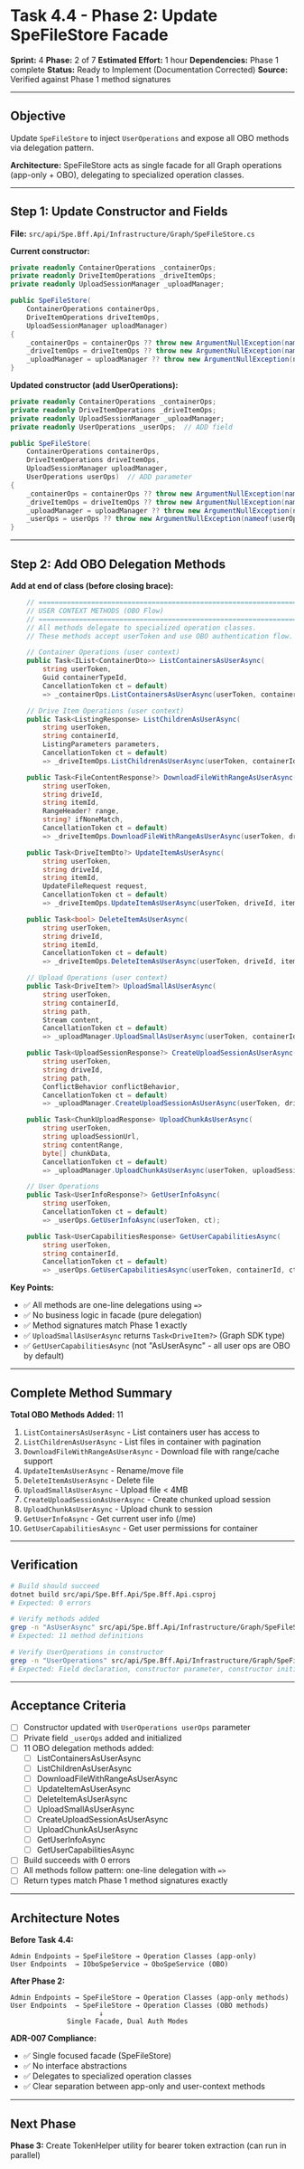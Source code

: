 # Task 4.4 - Phase 2: Update SpeFileStore Facade

**Sprint:** 4
**Phase:** 2 of 7
**Estimated Effort:** 1 hour
**Dependencies:** Phase 1 complete
**Status:** Ready to Implement (Documentation Corrected)
**Source:** Verified against Phase 1 method signatures

---

## Objective

Update `SpeFileStore` to inject `UserOperations` and expose all OBO methods via delegation pattern.

**Architecture:** SpeFileStore acts as single facade for all Graph operations (app-only + OBO), delegating to specialized operation classes.

---

## Step 1: Update Constructor and Fields

**File:** `src/api/Spe.Bff.Api/Infrastructure/Graph/SpeFileStore.cs`

**Current constructor:**
```csharp
private readonly ContainerOperations _containerOps;
private readonly DriveItemOperations _driveItemOps;
private readonly UploadSessionManager _uploadManager;

public SpeFileStore(
    ContainerOperations containerOps,
    DriveItemOperations driveItemOps,
    UploadSessionManager uploadManager)
{
    _containerOps = containerOps ?? throw new ArgumentNullException(nameof(containerOps));
    _driveItemOps = driveItemOps ?? throw new ArgumentNullException(nameof(driveItemOps));
    _uploadManager = uploadManager ?? throw new ArgumentNullException(nameof(uploadManager));
}
```

**Updated constructor (add UserOperations):**
```csharp
private readonly ContainerOperations _containerOps;
private readonly DriveItemOperations _driveItemOps;
private readonly UploadSessionManager _uploadManager;
private readonly UserOperations _userOps;  // ADD field

public SpeFileStore(
    ContainerOperations containerOps,
    DriveItemOperations driveItemOps,
    UploadSessionManager uploadManager,
    UserOperations userOps)  // ADD parameter
{
    _containerOps = containerOps ?? throw new ArgumentNullException(nameof(containerOps));
    _driveItemOps = driveItemOps ?? throw new ArgumentNullException(nameof(driveItemOps));
    _uploadManager = uploadManager ?? throw new ArgumentNullException(nameof(uploadManager));
    _userOps = userOps ?? throw new ArgumentNullException(nameof(userOps));  // ADD initialization
}
```

---

## Step 2: Add OBO Delegation Methods

**Add at end of class (before closing brace):**

```csharp
    // =============================================================================
    // USER CONTEXT METHODS (OBO Flow)
    // =============================================================================
    // All methods delegate to specialized operation classes.
    // These methods accept userToken and use OBO authentication flow.

    // Container Operations (user context)
    public Task<IList<ContainerDto>> ListContainersAsUserAsync(
        string userToken,
        Guid containerTypeId,
        CancellationToken ct = default)
        => _containerOps.ListContainersAsUserAsync(userToken, containerTypeId, ct);

    // Drive Item Operations (user context)
    public Task<ListingResponse> ListChildrenAsUserAsync(
        string userToken,
        string containerId,
        ListingParameters parameters,
        CancellationToken ct = default)
        => _driveItemOps.ListChildrenAsUserAsync(userToken, containerId, parameters, ct);

    public Task<FileContentResponse?> DownloadFileWithRangeAsUserAsync(
        string userToken,
        string driveId,
        string itemId,
        RangeHeader? range,
        string? ifNoneMatch,
        CancellationToken ct = default)
        => _driveItemOps.DownloadFileWithRangeAsUserAsync(userToken, driveId, itemId, range, ifNoneMatch, ct);

    public Task<DriveItemDto?> UpdateItemAsUserAsync(
        string userToken,
        string driveId,
        string itemId,
        UpdateFileRequest request,
        CancellationToken ct = default)
        => _driveItemOps.UpdateItemAsUserAsync(userToken, driveId, itemId, request, ct);

    public Task<bool> DeleteItemAsUserAsync(
        string userToken,
        string driveId,
        string itemId,
        CancellationToken ct = default)
        => _driveItemOps.DeleteItemAsUserAsync(userToken, driveId, itemId, ct);

    // Upload Operations (user context)
    public Task<DriveItem?> UploadSmallAsUserAsync(
        string userToken,
        string containerId,
        string path,
        Stream content,
        CancellationToken ct = default)
        => _uploadManager.UploadSmallAsUserAsync(userToken, containerId, path, content, ct);

    public Task<UploadSessionResponse?> CreateUploadSessionAsUserAsync(
        string userToken,
        string driveId,
        string path,
        ConflictBehavior conflictBehavior,
        CancellationToken ct = default)
        => _uploadManager.CreateUploadSessionAsUserAsync(userToken, driveId, path, conflictBehavior, ct);

    public Task<ChunkUploadResponse> UploadChunkAsUserAsync(
        string userToken,
        string uploadSessionUrl,
        string contentRange,
        byte[] chunkData,
        CancellationToken ct = default)
        => _uploadManager.UploadChunkAsUserAsync(userToken, uploadSessionUrl, contentRange, chunkData, ct);

    // User Operations
    public Task<UserInfoResponse?> GetUserInfoAsync(
        string userToken,
        CancellationToken ct = default)
        => _userOps.GetUserInfoAsync(userToken, ct);

    public Task<UserCapabilitiesResponse> GetUserCapabilitiesAsync(
        string userToken,
        string containerId,
        CancellationToken ct = default)
        => _userOps.GetUserCapabilitiesAsync(userToken, containerId, ct);
```

**Key Points:**
- ✅ All methods are one-line delegations using `=>`
- ✅ No business logic in facade (pure delegation)
- ✅ Method signatures match Phase 1 exactly
- ✅ `UploadSmallAsUserAsync` returns `Task<DriveItem?>` (Graph SDK type)
- ✅ `GetUserCapabilitiesAsync` (not "AsUserAsync" - all user ops are OBO by default)

---

## Complete Method Summary

**Total OBO Methods Added:** 11

1. `ListContainersAsUserAsync` - List containers user has access to
2. `ListChildrenAsUserAsync` - List files in container with pagination
3. `DownloadFileWithRangeAsUserAsync` - Download file with range/cache support
4. `UpdateItemAsUserAsync` - Rename/move file
5. `DeleteItemAsUserAsync` - Delete file
6. `UploadSmallAsUserAsync` - Upload file < 4MB
7. `CreateUploadSessionAsUserAsync` - Create chunked upload session
8. `UploadChunkAsUserAsync` - Upload chunk to session
9. `GetUserInfoAsync` - Get current user info (/me)
10. `GetUserCapabilitiesAsync` - Get user permissions for container

---

## Verification

```bash
# Build should succeed
dotnet build src/api/Spe.Bff.Api/Spe.Bff.Api.csproj
# Expected: 0 errors

# Verify methods added
grep -n "AsUserAsync" src/api/Spe.Bff.Api/Infrastructure/Graph/SpeFileStore.cs
# Expected: 11 method definitions

# Verify UserOperations in constructor
grep -n "UserOperations" src/api/Spe.Bff.Api/Infrastructure/Graph/SpeFileStore.cs
# Expected: Field declaration, constructor parameter, constructor initialization
```

---

## Acceptance Criteria

- [ ] Constructor updated with `UserOperations userOps` parameter
- [ ] Private field `_userOps` added and initialized
- [ ] 11 OBO delegation methods added:
  - [ ] ListContainersAsUserAsync
  - [ ] ListChildrenAsUserAsync
  - [ ] DownloadFileWithRangeAsUserAsync
  - [ ] UpdateItemAsUserAsync
  - [ ] DeleteItemAsUserAsync
  - [ ] UploadSmallAsUserAsync
  - [ ] CreateUploadSessionAsUserAsync
  - [ ] UploadChunkAsUserAsync
  - [ ] GetUserInfoAsync
  - [ ] GetUserCapabilitiesAsync
- [ ] Build succeeds with 0 errors
- [ ] All methods follow pattern: one-line delegation with `=>`
- [ ] Return types match Phase 1 method signatures exactly

---

## Architecture Notes

**Before Task 4.4:**
```
Admin Endpoints → SpeFileStore → Operation Classes (app-only)
User Endpoints  → IOboSpeService → OboSpeService (OBO)
```

**After Phase 2:**
```
Admin Endpoints → SpeFileStore → Operation Classes (app-only methods)
User Endpoints  → SpeFileStore → Operation Classes (OBO methods)
                      ↓
              Single Facade, Dual Auth Modes
```

**ADR-007 Compliance:**
- ✅ Single focused facade (SpeFileStore)
- ✅ No interface abstractions
- ✅ Delegates to specialized operation classes
- ✅ Clear separation between app-only and user-context methods

---

## Next Phase

**Phase 3:** Create TokenHelper utility for bearer token extraction (can run in parallel)
